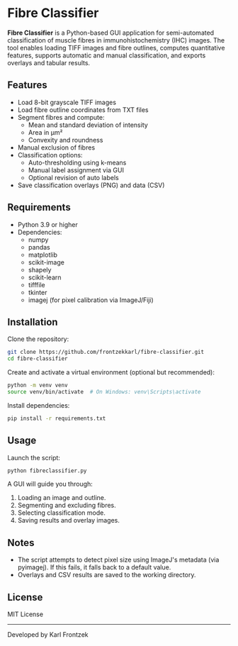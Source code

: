 # Fibre Classifier

**Fibre Classifier** is a Python-based GUI application for semi-automated classification of muscle fibres in immunohistochemistry (IHC) images. The tool enables loading TIFF images and fibre outlines, computes quantitative features, supports automatic and manual classification, and exports overlays and tabular results.

## Features

- Load 8-bit grayscale TIFF images
- Load fibre outline coordinates from TXT files
- Segment fibres and compute:
  - Mean and standard deviation of intensity
  - Area in µm²
  - Convexity and roundness
- Manual exclusion of fibres
- Classification options:
  - Auto-thresholding using k-means
  - Manual label assignment via GUI
  - Optional revision of auto labels
- Save classification overlays (PNG) and data (CSV)

## Requirements

- Python 3.9 or higher
- Dependencies:
  - numpy
  - pandas
  - matplotlib
  - scikit-image
  - shapely
  - scikit-learn
  - tifffile
  - tkinter
  - imagej (for pixel calibration via ImageJ/Fiji)

## Installation

Clone the repository:

```bash
git clone https://github.com/frontzekkarl/fibre-classifier.git
cd fibre-classifier
```

Create and activate a virtual environment (optional but recommended):

```bash
python -m venv venv
source venv/bin/activate  # On Windows: venv\Scripts\activate
```

Install dependencies:

```bash
pip install -r requirements.txt
```

## Usage

Launch the script:

```bash
python fibreclassifier.py
```

A GUI will guide you through:

1. Loading an image and outline.
2. Segmenting and excluding fibres.
3. Selecting classification mode.
4. Saving results and overlay images.

## Notes

- The script attempts to detect pixel size using ImageJ's metadata (via pyimagej). If this fails, it falls back to a default value.
- Overlays and CSV results are saved to the working directory.

## License

MIT License

---

Developed by Karl Frontzek

